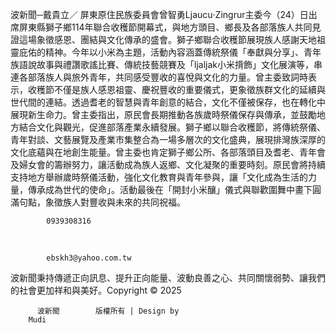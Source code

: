 波新聞─戴貴立／ 屏東原住民族委員會曾智勇Ljaucu‧Zingrur主委今（24）日出席屏東縣獅子鄉114年聯合收穫節開幕式，與地方頭目、鄉長及各部落族人共同見證這場象徵感恩、團結與文化傳承的盛會。獅子鄉聯合收穫節展現族人感謝天地祖靈庇佑的精神。今年以小米為主題，活動內容涵蓋傳統祭儀「奉獻與分享」、青年族語說故事與禮讚歌謠比賽、傳統技藝競賽及「ljaljak小米揹飾」文化展演等，串連各部落族人與旅外青年，共同感受豐收的喜悅與文化的力量。曾主委致詞時表示，收穫節不僅是族人感恩祖靈、慶祝豐收的重要儀式，更象徵族群文化的延續與世代間的連結。透過耆老的智慧與青年創意的結合，文化不僅被保存，也在轉化中展現新生命力。曾主委指出，原民會長期推動各族歲時祭儀保存與傳承，並鼓勵地方結合文化與觀光，促進部落產業永續發展。獅子鄉以聯合收穫節，將傳統祭儀、青年對談、文藝展覽及產業市集整合為一場多層次的文化盛典，展現排灣族深厚的文化底蘊與在地創生能量。曾主委也肯定獅子鄉公所、各部落頭目及耆老、青年會及婦女會的籌辦努力，讓活動成為族人返鄉、文化凝聚的重要時刻。原民會將持續支持地方舉辦歲時祭儀活動，強化文化教育與青年參與，讓「文化成為生活的力量，傳承成為世代的使命」。活動最後在「開封小米釀」儀式與聯歡圍舞中畫下圓滿句點，象徵族人對豐收與未來的共同祝福。  
          
            0939308316          
  
          
            ebskh3@yahoo.com.tw          
波新聞秉持傳遞正向訊息、提升正向能量、波動良善之心、共同關懷弱勢、讓我們的社會更加祥和與美好。Copyright © 2025
             
          波新聞        版權所有 | Design by 
        Mudi

